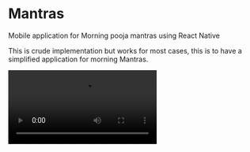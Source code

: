 # Mantras

Mobile application for Morning pooja mantras using React Native

This is crude implementation but works for most cases, this is to have a simplified application for morning Mantras.


![Demo](./res/mantras-demo.webm)